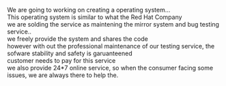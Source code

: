 We are going to working on creating a operating system...  
This operating system is similar to what the Red Hat Company  
we are solding the service as maintening the mirror system and bug testing service..  
we freely provide the system and shares the code  
however with out the professional maintenance of our testing service, the sofware stability and safety is garuanteened  
customer needs to pay for this service  
we also provide 24*7 online service, so when the consumer facing some issues, we are always there to help the.
